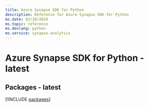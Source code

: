 ```yaml
---
title: Azure Synapse SDK for Python
description: Reference for Azure Synapse SDK for Python
ms.date: 03/28/2024
ms.topic: reference
ms.devlang: python
ms.service: synapse-analytics
---
```

# Azure Synapse SDK for Python - latest
## Packages - latest
[!INCLUDE [packages](synapse-index.md)]